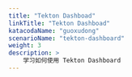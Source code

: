 ```yaml
---
title: "Tekton Dashboad"
linkTitle: "Tekton Dashboad"
katacodaName: "guoxudong"
scenarioName: "tekton-dashboard"
weight: 3
description: > 
    学习如何使用 Tekton Dashboard
---
```

